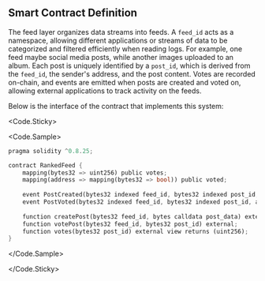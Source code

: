 <script>
    import {Code} from '$lib'
</script>

<div>

## Smart Contract Definition

The feed layer organizes data streams into feeds. A `feed_id` acts as a namespace, allowing different applications or streams of data to be categorized and filtered efficiently when reading logs. For example, one feed maybe social media posts, while another images uploaded to an album. Each post is uniquely identified by a `post_id`, which is derived from the `feed_id`, the sender's address, and the post content. Votes are recorded on-chain, and events are emitted when posts are created and voted on, allowing external applications to track activity on the feeds.

</div>

<div>

Below is the interface of the contract that implements this system:

<Code.Sticky>

<Code.Sample>

``` rust
pragma solidity ^0.8.25;

contract RankedFeed {
    mapping(bytes32 => uint256) public votes;
    mapping(address => mapping(bytes32 => bool)) public voted;
    
    event PostCreated(bytes32 indexed feed_id, bytes32 indexed post_id, address indexed poster, bytes post_data);
    event PostVoted(bytes32 indexed feed_id, bytes32 indexed post_id, address indexed voter);
    
    function createPost(bytes32 feed_id, bytes calldata post_data) external;
    function votePost(bytes32 feed_id, bytes32 post_id) external;
    function votes(bytes32 post_id) external view returns (uint256);
}
```

</Code.Sample>

</Code.Sticky>

</div>